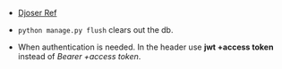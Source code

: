 * [Djoser Ref](https://djoser.readthedocs.io/en/latest/getting_started.html)

* ```python manage.py flush``` clears out the db.

* When authentication is needed. In the header use **jwt +access token** instead of  *Bearer +access token*.